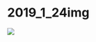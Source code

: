 # 2019_1_24img
[![](https://data.jsdelivr.com/v1/package/gh/zengzhixing/2019_1_24img/badge)](https://www.jsdelivr.com/package/gh/zengzhixing/2019_1_24img)
